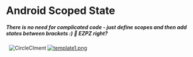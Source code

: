 # Android Scoped State

##### There is no need for complicated code - just define scopes and then add states between brackets :) 🤤 EZPZ right?
&nbsp;
![CircleCI](https://circleci.com/gh/KotlinByte/ScopedState.svg?style=shield)ment
[![template1.png](https://i.postimg.cc/HxRpRCrs/template1.png)](https://postimg.cc/TLjM5FjZ)
